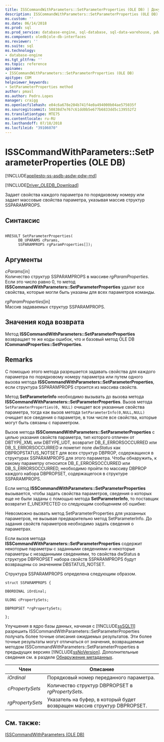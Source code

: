```yaml
---
title: ISSCommandWithParameters::SetParameterProperties (OLE DB) | Документация Майкрософт
description: ISSCommandWithParameters::SetParameterProperties (OLE DB)
ms.custom: ''
ms.date: 06/14/2018
ms.prod: sql
ms.prod_service: database-engine, sql-database, sql-data-warehouse, pdw
ms.component: oledb|ole-db-interfaces
ms.reviewer: ''
ms.suite: sql
ms.technology:
- database-engine
ms.tgt_pltfrm: ''
ms.topic: reference
apiname:
- ISSCommandWithParameters::SetParameterProperties (OLE DB)
apitype: COM
helpviewer_keywords:
- SetParameterProperties method
author: pmasl
ms.author: Pedro.Lopes
manager: craigg
ms.openlocfilehash: e04c6a678e204b741f4e0a494000b04ae575035f
ms.sourcegitcommit: 50838d7e767c61dd0b5e677b6833dd5c139552f2
ms.translationtype: MTE75
ms.contentlocale: ru-RU
ms.lasthandoff: 07/18/2018
ms.locfileid: "39106070"
---
```

# <a name="isscommandwithparameterssetparameterproperties-ole-db"></a>ISSCommandWithParameters::SetParameterProperties (OLE DB)
[!INCLUDE[appliesto-ss-asdb-asdw-pdw-md](../../../includes/appliesto-ss-asdb-asdw-pdw-md.md)]

[!INCLUDE[Driver_OLEDB_Download](../../../includes/driver_oledb_download.md)]

  Задает свойства каждого параметра по порядковому номеру или задает массовые свойства параметра, указывая массив структур SSPARAMPROPS.  
  
## <a name="syntax"></a>Синтаксис  
  
```  
  
HRESULT SetParameterProperties(  
      DB_UPARAMS cParams,   
      SSPARAMPROPS rgParamProperties[]);  
```  
  
## <a name="arguments"></a>Аргументы  
 *cParams*[in]  
 Количество структур SSPARAMPROPS в массиве *rgParamProperties*. Если это число равно 0, то метод **ISSCommandWithParameters::SetParameterProperties** удалит все свойства, которые могли быть указаны для всех параметров команды.  
  
 *rgParamProperties*[in]  
 Массив задаваемых структур SSPARAMPROPS.  
  
## <a name="return-code-values"></a>Значения кода возврата  
 Метод **ISSCommandWithParameters::SetParameterProperties** возвращает те же коды ошибок, что и базовый метод OLE DB **ICommandProperties::SetProperties**.  
  
## <a name="remarks"></a>Remarks  
 С помощью этого метода разрешается задавать свойства для каждого параметра по порядковому номеру параметра или путем одного вызова метода **ISSCommandWithParameters::SetParameterProperties**, если структура SSPARAMPROPS строится из массива свойств.  
  
 Метод **SetParameterInfo** необходимо вызывать до вызова метода **ISSCommandWithParameters::SetParameterProperties**. Вызов метода `SetParameterProperties(0, NULL)` очищает все указанные свойства параметра, тогда как вызов метода `SetParameterInfo(0,NULL,NULL)` очищает все сведения о параметре, в том числе все свойства, которые могут быть связаны с параметром.  
  
 Вызов метода **ISSCommandWithParameters::SetParameterProperties** с целью указания свойств параметра, тип которого отличен от DBTYPE_XML или DBTYPE_UDT, возвратит DB_E_ERRORSOCCURRED или DB_S_ERRORSOCCURRED и пометит поле *dwStatus* как DBPROPSTATUS_NOTSET для всех структур DBPROP, содержащихся в структурах SSPARAMPROPS для этого параметра. Чтобы обнаружить, к какому параметру относится DB_E_ERRORSOCCURRED или DB_S_ERRORSOCCURRED, необходимо пройти по массиву DBPROP каждого набора DBPROPSET, содержащегося в структуре SSPARAMPROPS.  
  
 Если метод **ISSCommandWithParameters::SetParameterProperties** вызывается, чтобы задать свойства параметров, сведения о которых еще не были заданы с помощью метода **SetParameterInfo**, то поставщик возвратит E_UNEXPECTED со следующим сообщением об ошибке:  
  
 Невозможно вызвать метод SetParameterProperties для указанных параметров, не вызывая предварительно метод SetParameterInfo. До задания свойств параметров необходимо задать сведения о параметрах.  
  
 Если вызов метода **ISSCommandWithParameters::SetParameterProperties** содержит некоторые параметры с заданными сведениями и некоторые параметры с незаданными сведениями, то свойства dwStatus в структуре DBPROPSET набора свойств SSPARAMPROPS будут возвращены со значением DBSTATUS_NOTSET.  
  
 Структура SSPARAMPROPS определена следующим образом.  
  
 `struct SSPARAMPROPS {`  
  
 `DBORDINAL iOrdinal;`  
  
 `ULONG cPropertySets;`  
  
 `DBPROPSET *rgPropertySets;`  
  
 `};`  
  
 Улучшения в ядро базы данных, начиная с [!INCLUDE[ssSQL11](../../../includes/sssql11-md.md)] разрешить ISSCommandWithParameters::SetParameterProperties получать более точные описания ожидаемых результатов. Эти более точные результаты могут отличаться от значения, возвращаемые методом ISSCommandWithParameters::SetParameterProperties в предыдущих версиях [!INCLUDE[ssNoVersion](../../../includes/ssnoversion-md.md)]. Дополнительные сведения см. в разделе [Обнаружение метаданных](../../oledb/features/metadata-discovery.md).  
  
|Член|Описание|  
|------------|-----------------|  
|*iOrdinal*|Порядковый номер переданного параметра.|  
|*cPropertySets*|Количество структур DBPROPSET в *rgPropertySets*.|  
|*rgPropertySets*|Указатель на буфер, в который будет возвращен массив структур DBPROPSET.|  
  
## <a name="see-also"></a>См. также:  
 [ISSCommandWithParameters &#40;OLE DB&#41;](../../oledb/ole-db-interfaces/isscommandwithparameters-ole-db.md)  
  
  
